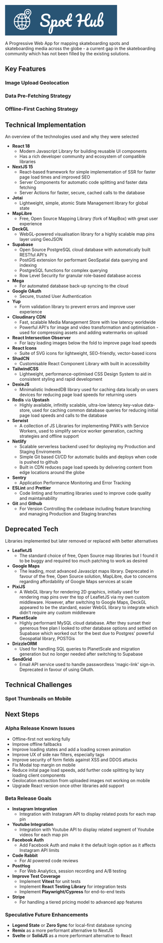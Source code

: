 <img src="/assets/spot-hub-heading.png" height="100px">

A Progressive Web App for mapping skateboarding spots and skateboarding media across the globe - a current gap in the skateboarding community which has not been filled by the existing solutions.

## Key Features

### Image Upload Geolocation

### Data Pre-Fetching Strategy

### Offline-First Caching Strategy

## Technical Implementation

An overview of the technologies used and why they were selected

- **React 18**
  - Modern Javascript Library for building reusable UI components
  - Has a rich developer community and ecosystem of compatible libraries
- **NextJS 15**
  - React-based framework for simple implementation of SSR for faster page load times and improved SEO
  - Server Components for automatic code splitting and faster data fetching
  - Server Actions for faster, secure, cached calls to the database
- **Jotai**
  - Lightweight, simple, atomic State Management library for global state
- **MapLibre**
  - Free, Open Source Mapping Library (fork of MapBox) with great user experience
- **DeckGL**
  - WebGL-powered visualisation library for a highly scalable map pins layer using GeoJSON
- **Supabase**
  - Open Source PostgreSQL cloud database with automatically built RESTful API's
  - PostGIS extension for performant GeoSpatial data querying and indexing
  - PostgreSQL functions for complex querying
  - Row Level Security for granular role-based database access
- **Mega**
  - For automated database back-up syncing to the cloud
- **Google OAuth**
  - Secure, trusted User Authentication
- **Yup**
  - Form validation library to prevent errors and improve user experience
- **Cloudinary CDN**
  - Fast, scalable Media Management Store with low latency worldwide
  - Powerful API's for image and video transformation and optimisation - used for compressing assets and adding watermarks on upload
- **React Intersection Observer**
  - For lazy loading images below the fold to improve page load speeds
- **React Icons**
  - Suite of SVG icons for lightweight, SEO-friendly, vector-based icons
- **ShadCN**
  - Customisable React Component Library with built in accessibility
- **TailwindCSS**
  - Lightweight, performance-optimised CSS Design System to aid in consistent styling and rapid development
- **DexieJS**
  - Minimalistic IndexedDB library used for caching data locally on users devices for reducing page load speeds for returning users
- **Redis** via **Upstash**
  - Highly available, infinitly scalable, ultra-low latency key-value data-store, used for caching common database queries for reducing initial page load speeds and calls to the database
- **Serwist**
  - A collection of JS Libraries for implementing PWA's with Service Workers, used to simplify service worker generation, caching strategies and offline support
- **Netlify**
  - Scalable serverless backend used for deploying my Production and Staging Enviroments
  - Simple Git based CI/CD for automatic builds and deploys when code is pushed to github
  - Built in CDN reduces page load speeds by delivering content from edge locations around the globe
- **Sentry**
  - Application Performance Monitoring and Error Tracking
- **ESLint** and **Prettier**
  - Code linting and formatting libraries used to improve code quality and maintainability
- **Git** and **Github**
  - For Version Controlling the codebase including feature branching and managing Production and Staging branches

## Deprecated Tech

Libraries implemented but later removed or replaced with better alternatives

- **LeafletJS**
  - The standard choice of free, Open Source map libraries but I found it to be buggy and required too much patching to work as desired
- **Google Maps**
  - The leading, most advanced Javascipt maps library. Deprecated in favour of the free, Open Source solution, MapLibre, due to concerns regarding affordability of Google Maps services at scale
- **PixiJS**
  - A WebGL library for rendering 2D graphics, initially used for rendering map pins over the top of LeafletJS via my own custom middleware. However, after switching to Google Maps, DeckGL appeared to be the standard, easier WebGL library to integrate which didn't require any custom middleware
- **PlanetScale**
  - Highly performant MySQL cloud database. After they sunset their generous free plan I looked to other database options and settled on Supabase which worked out for the best due to Postgres' powerful Geospatial library, POSTGis
- **DrizzleORM**
  - Used for handling SQL queries to PlanetScale and migration generation but no longer needed after switching to Supabase
- **SendGrid**
  - Email API service used to handle passwordless 'magic-link' sign-in. Deprecated in favour of using OAuth.

## Technical Challenges

### Spot Thumbnails on Mobile

## Next Steps

### Alpha Release Known Issues

- Offline-first not working fully
- Improve offline fallbacks
- Improve loading states and add a loading screen animation
- Improve UX of side nav filters, especially tags
- Improve security of form fields against XSS and DDOS attacks
- Fix Modal top margin on mobile
- Reduce inital page load speeds, add further code splitting by lazy loading client components
- Geolocation extraction from uploaded images not working on mobile
- Upgrade React version once other libraries add support

### Beta Release Goals

- **Instagram Integration**
  - Integration with Instagram API to display related posts for each map pin
- **Youtube Integration**
  - Integration with Youtube API to display related segment of Youtube videos for each map pin
- **Facebook Auth**
  - Add Facebook Auth and make it the default login option as it affects Instagram API limits
- **Code Rabbit**
  - For AI powered code reviews
- **PostHog**
  - For Web Analytics, session recording and A/B testing
- **Improve Test Coverage**
  - Implement **Vitest** for unit tests
  - Implement **React Testing Library** for integration tests
  - Implement **Playwright/Cypress** for end-to-end tests
- **Stripe**
  - For handling a tiered pricing model to advanced app features

### Speculative Future Enhancements

- **Legend State** or **Zero Sync** for local-first database syncing
- **Remix** as a more performant alternative to NextJS
- **Svelte** or **SolidJS** as a more performant alternative to React
